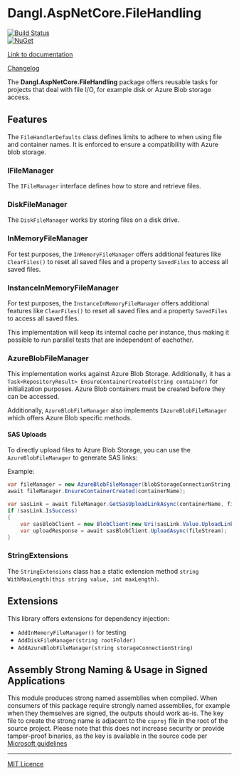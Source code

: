 # Dangl.AspNetCore.FileHandling

[![Build Status](https://jenkins.dangl.me/buildStatus/icon?job=GeorgDangl%2FDangl.AspNetCore.FileHandling%2Fdevelop)](https://jenkins.dangl.me/job/GeorgDangl/job/Dangl.AspNetCore.FileHandling/job/develop/)  
[![NuGet](https://img.shields.io/nuget/v/Dangl.AspNetCore.FileHandling.svg)](https://www.nuget.org/packages/Dangl.AspNetCore.FileHandling)  

[Link to documentation](https://docs.dangl-it.com/Projects/Dangl.AspNetCore.FileHandling)

[Changelog](./CHANGELOG.md)

The **Dangl.AspNetCore.FileHandling** package offers reusable tasks for projects that deal with file I/O, for example disk or Azure Blob storage access.

## Features

The `FileHandlerDefaults` class defines limits to adhere to when using file and container names. It is enforced to ensure a compatibility with Azure blob storage.

### IFileManager

The `IFileManager` interface defines how to store and retrieve files.

### DiskFileManager

The `DiskFileManager` works by storing files on a disk drive.

### InMemoryFileManager

For test purposes, the `InMemoryFileManager` offers additional features like `ClearFiles()` to reset all saved files and a property `SavedFiles` to access all saved files.

### InstanceInMemoryFileManager

For test purposes, the `InstanceInMemoryFileManager` offers additional features like `ClearFiles()` to reset all saved files and a property `SavedFiles` to access all saved files.

This implementation will keep its internal cache per instance, thus making it possible to run parallel tests that are independent of eachother.

### AzureBlobFileManager

This implementation works against Azure Blob Storage. Additionally, it has a `Task<RepositoryResult> EnsureContainerCreated(string container)` for initialization purposes.
Azure Blob containers must be created before they can be accessed.

Additionally, `AzureBlobFileManager` also implements `IAzureBlobFileManager` which offers Azure Blob specific methods.

#### SAS Uploads

To directly upload files to Azure Blob Storage, you can use the `AzureBlobFileManager` to generate SAS links:

Example:

```csharp
var fileManager = new AzureBlobFileManager(blobStorageConnectionString);
await fileManager.EnsureContainerCreated(containerName);

var sasLink = await fileManager.GetSasUploadLinkAsync(containerName, fileName);
if (sasLink.IsSuccess)
{
    var sasBlobClient = new BlobClient(new Uri(sasLink.Value.UploadLink));
    var uploadResponse = await sasBlobClient.UploadAsync(fileStream);
}
```

### StringExtensions

The `StringExtensions` class has a static extension method `string WithMaxLength(this string value, int maxLength)`.

## Extensions

This library offers extensions for dependency injection:
* `AddInMemoryFileManager()` for testing
* `AddDiskFileManager(string rootFolder)`
* `AddAzureBlobFileManager(string storageConnectionString)`

## Assembly Strong Naming & Usage in Signed Applications

This module produces strong named assemblies when compiled. When consumers of this package require strongly named assemblies, for example when they
themselves are signed, the outputs should work as-is.
The key file to create the strong name is adjacent to the `csproj` file in the root of the source project. Please note that this does not increase
security or provide tamper-proof binaries, as the key is available in the source code per 
[Microsoft guidelines](https://msdn.microsoft.com/en-us/library/wd40t7ad(v=vs.110).aspx)

---

[MIT Licence](LICENCE.md)
